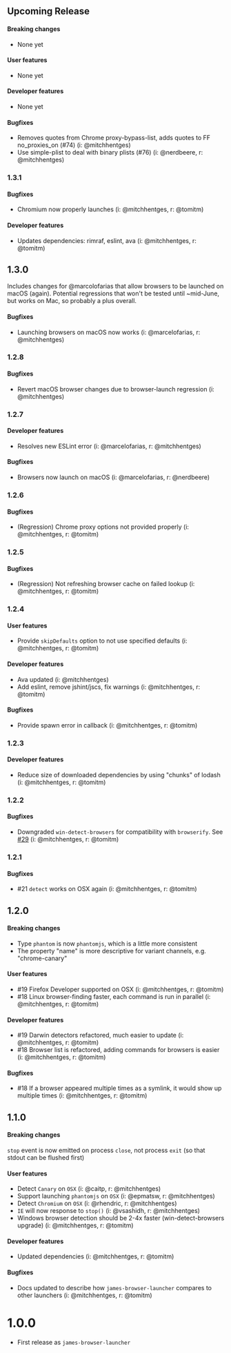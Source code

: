 ## Upcoming Release

#### Breaking changes
- None yet

#### User features
- None yet

#### Developer features
- None yet

#### Bugfixes
- Removes quotes from Chrome proxy-bypass-list, adds quotes to FF no_proxies_on (#74) (i: @mitchhentges)
- Use simple-plist to deal with binary plists (#76) (i: @nerdbeere, r: @mitchhentges)

### 1.3.1

#### Bugfixes
- Chromium now properly launches (i: @mitchhentges, r: @tomitm)

#### Developer features
- Updates dependencies: rimraf, eslint, ava (i: @mitchhentges, r: @tomitm)

## 1.3.0
Includes changes for @marcolofarias that allow browsers to be launched on macOS (again).
Potential regressions that won't be tested until ~mid-June, but works on Mac, so probably a plus overall.

#### Bugfixes
- Launching browsers on macOS now works (i: @marcelofarias, r: @mitchhentges)

### 1.2.8

#### Bugfixes
- Revert macOS browser changes due to browser-launch regression (i: @mitchhentges)

### 1.2.7

#### Developer features
- Resolves new ESLint error (i: @marcelofarias, r: @mitchhentges)

#### Bugfixes
- Browsers now launch on macOS (i: @marcelofarias, r: @nerdbeere)

### 1.2.6

#### Bugfixes
- (Regression) Chrome proxy options not provided properly (i: @mitchhentges, r: @tomitm)

### 1.2.5

#### Bugfixes
- (Regression) Not refreshing browser cache on failed lookup (i: @mitchhentges, r: @tomitm)

### 1.2.4

#### User features
- Provide `skipDefaults` option to not use specified defaults (i: @mitchhentges, r: @tomitm)

#### Developer features
- Ava updated (i: @mitchhentges)
- Add eslint, remove jshint/jscs, fix warnings (i: @mitchhentges, r: @tomitm)

#### Bugfixes
- Provide spawn error in callback (i: @mitchhentges, r: @tomitm)

### 1.2.3

#### Developer features
- Reduce size of downloaded dependencies by using "chunks" of lodash (i: @mitchhentges, r: @tomitm)

### 1.2.2

#### Bugfixes
- Downgraded `win-detect-browsers` for compatibility with `browserify`. See [#29](https://github.com/vweevers/win-detect-browsers/issues/29) (i: @mitchhentges, r: @tomitm)

### 1.2.1

#### Bugfixes
- #21 `detect` works on OSX again (i: @mitchhentges, r: @tomitm)

## 1.2.0

#### Breaking changes
- Type `phantom` is now `phantomjs`, which is a little more consistent
- The property "name" is more descriptive for variant channels, e.g. "chrome-canary"

#### User features
- #19 Firefox Developer supported on OSX (i: @mitchhentges, r: @tomitm)
- #18 Linux browser-finding faster, each command is run in parallel (i: @mitchhentges, r: @tomitm)

#### Developer features
- #19 Darwin detectors refactored, much easier to update (i: @mitchhentges, r: @tomitm)
- #18 Browser list is refactored, adding commands for browsers is easier (i: @mitchhentges, r: @tomitm)

#### Bugfixes
- #18 If a browser appeared multiple times as a symlink, it would show up multiple times (i: @mitchhentges, r: @tomitm)

## 1.1.0

#### Breaking changes
`stop` event is now emitted on process `close`, not process `exit` (so that stdout can be flushed first)

#### User features
- Detect `Canary` on `OSX` (i: @caitp, r: @mitchhentges)
- Support launching `phantomjs` on `OSX` (i: @epmatsw, r: @mitchhentges)
- Detect `Chromium` on `OSX` (i: @rhendric, r: @mitchhentges)
- `IE` will now response to `stop()` (i: @vsashidh, r: @mitchhentges)
- Windows browser detection should be 2-4x faster (win-detect-browsers upgrade) (i: @mitchhentges, r: @tomitm)

#### Developer features
- Updated dependencies (i: @mitchhentges, r: @tomitm)

#### Bugfixes
- Docs updated to describe how `james-browser-launcher` compares to other launchers (i: @mitchhentges, r: @tomitm)

# 1.0.0
- First release as `james-browser-launcher`
